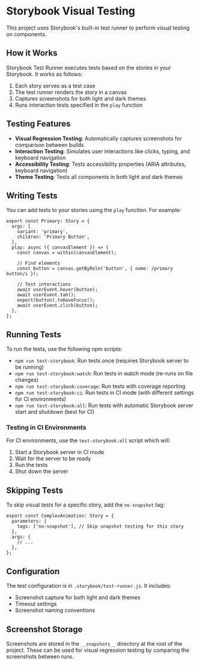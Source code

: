# Storybook Visual Testing

This project uses Storybook's built-in test runner to perform visual testing on components.

## How it Works

Storybook Test Runner executes tests based on the stories in your Storybook. It works as follows:

1. Each story serves as a test case
2. The test runner renders the story in a canvas
3. Captures screenshots for both light and dark themes
4. Runs interaction tests specified in the `play` function

## Testing Features

- **Visual Regression Testing**: Automatically captures screenshots for comparison between builds
- **Interaction Testing**: Simulates user interactions like clicks, typing, and keyboard navigation
- **Accessibility Testing**: Tests accessibility properties (ARIA attributes, keyboard navigation)
- **Theme Testing**: Tests all components in both light and dark themes

## Writing Tests

You can add tests to your stories using the `play` function. For example:

```tsx
export const Primary: Story = {
  args: {
    variant: 'primary',
    children: 'Primary Button',
  },
  play: async ({ canvasElement }) => {
    const canvas = within(canvasElement);
    
    // Find elements
    const button = canvas.getByRole('button', { name: /primary button/i });
    
    // Test interactions
    await userEvent.hover(button);
    await userEvent.tab();
    expect(button).toHaveFocus();
    await userEvent.click(button);
  },
};
```

## Running Tests

To run the tests, use the following npm scripts:

- `npm run test-storybook`: Run tests once (requires Storybook server to be running)
- `npm run test-storybook:watch`: Run tests in watch mode (re-runs on file changes)
- `npm run test-storybook:coverage`: Run tests with coverage reporting
- `npm run test-storybook:ci`: Run tests in CI mode (with different settings for CI environments)
- `npm run test-storybook:all`: Run tests with automatic Storybook server start and shutdown (best for CI)

### Testing in CI Environments

For CI environments, use the `test-storybook:all` script which will:

1. Start a Storybook server in CI mode
2. Wait for the server to be ready
3. Run the tests
4. Shut down the server

## Skipping Tests

To skip visual tests for a specific story, add the `no-snapshot` tag:

```tsx
export const ComplexAnimation: Story = {
  parameters: {
    tags: ['no-snapshot'], // Skip snapshot testing for this story
  },
  args: {
    // ...
  },
};
```

## Configuration

The test configuration is in `.storybook/test-runner.js`. It includes:

- Screenshot capture for both light and dark themes
- Timeout settings
- Screenshot naming conventions

## Screenshot Storage

Screenshots are stored in the `__snapshots__` directory at the root of the project. These can be used for visual regression testing by comparing the screenshots between runs. 